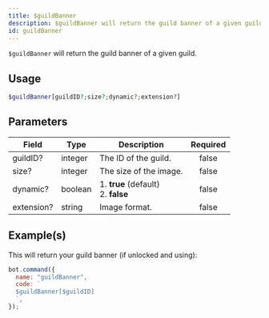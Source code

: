 ```yaml
---
title: $guildBanner
description: $guildBanner will return the guild banner of a given guild.
id: guildBanner
---
```


`$guildBanner` will return the guild banner of a given guild.

## Usage

```php
$guildBanner[guildID?;size?;dynamic?;extension?]
```

## Parameters

| Field      | Type    | Description                               | Required |
| ---------- | ------- | ----------------------------------------- | :------: |
| guildID?   | integer | The ID of the guild.                      |  false   |
| size?      | integer | The size of the image.                    |  false   |
| dynamic?   | boolean | 1. **true** (default) <br /> 2. **false** |  false   |
| extension? | string  | Image format.                             |  false   |

## Example(s)

This will return your guild banner (if unlocked and using):

```javascript
bot.command({
  name: "guildBanner",
  code: `
  $guildBanner[$guildID]
  `,
});
```
